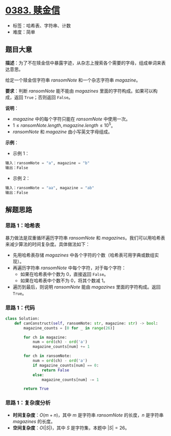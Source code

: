 # [0383. 赎金信](https://leetcode.cn/problems/ransom-note/)

- 标签：哈希表、字符串、计数
- 难度：简单

## 题目大意

**描述**：为了不在赎金信中暴露字迹，从杂志上搜索各个需要的字母，组成单词来表达意思。

给定一个赎金信字符串 $ransomNote$ 和一个杂志字符串 $magazine$。

**要求**：判断 $ransomNote$ 能不能由 $magazines$ 里面的字符构成。如果可以构成，返回 `True`；否则返回 `False`。

**说明**：

- $magazine$ 中的每个字符只能在 $ransomNote$ 中使用一次。
- $1 \le ransomNote.length, magazine.length \le 10^5$。
- $ransomNote$ 和 $magazine$ 由小写英文字母组成。

**示例**：

- 示例 1：

```python
输入：ransomNote = "a", magazine = "b"
输出：False
```

- 示例 2：

```python
输入：ransomNote = "aa", magazine = "ab"
输出：False
```

## 解题思路

### 思路 1：哈希表

暴力做法是双重循环遍历字符串 $ransomNote$ 和 $magazines$。我们可以用哈希表来减少算法的时间复杂度。具体做法如下：

- 先用哈希表存储 $magazines$ 中各个字符的个数（哈希表可用字典或数组实现）。
- 再遍历字符串 $ransomNote$ 中每个字符，对于每个字符：
  - 如果在哈希表中个数为 $0$，直接返回 `False`。
  - 如果在哈希表中个数不为 $0$，将其个数减 $1$。
- 遍历到最后，则说明 $ransomNote$ 能由 $magazines$ 里面的字符构成。返回 `True`。

### 思路 1：代码

```python
class Solution:
    def canConstruct(self, ransomNote: str, magazine: str) -> bool:
        magazine_counts = [0 for _ in range(26)]

        for ch in magazine:
            num = ord(ch) - ord('a')
            magazine_counts[num] += 1

        for ch in ransomNote:
            num = ord(ch) - ord('a')
            if magazine_counts[num] == 0:
                return False
            else:
                magazine_counts[num] -= 1

        return True
```

### 思路 1：复杂度分析

- **时间复杂度**：$O(m + n)$，其中 $m$ 是字符串 $ransomNote$ 的长度，$n$ 是字符串 $magazines$ 的长度。
- **空间复杂度**：$O(|S|)$，其中 $S$ 是字符集，本题中 $|S| = 26$。


